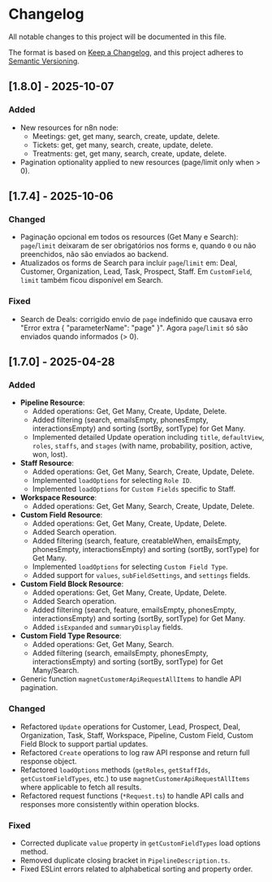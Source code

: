 # Changelog

All notable changes to this project will be documented in this file.

The format is based on [Keep a Changelog](https://keepachangelog.com/en/1.0.0/),
and this project adheres to [Semantic Versioning](https://semver.org/spec/v2.0.0.html).

## [1.8.0] - 2025-10-07

### Added

*   New resources for n8n node:
    *   Meetings: get, get many, search, create, update, delete.
    *   Tickets: get, get many, search, create, update, delete.
    *   Treatments: get, get many, search, create, update, delete.
*   Pagination optionality applied to new resources (page/limit only when > 0).

## [1.7.4] - 2025-10-06

### Changed

*   Paginação opcional em todos os resources (Get Many e Search): `page`/`limit` deixaram de ser obrigatórios nos forms e, quando `0` ou não preenchidos, não são enviados ao backend.
*   Atualizados os forms de Search para incluir `page`/`limit` em: Deal, Customer, Organization, Lead, Task, Prospect, Staff. Em `CustomField`, `limit` também ficou disponível em Search.

### Fixed

*   Search de Deals: corrigido envio de `page` indefinido que causava erro "Error extra { "parameterName": "page" }". Agora `page`/`limit` só são enviados quando informados (> 0).

## [1.7.0] - 2025-04-28

### Added

*   **Pipeline Resource**:
    *   Added operations: Get, Get Many, Create, Update, Delete.
    *   Added filtering (search, emailsEmpty, phonesEmpty, interactionsEmpty) and sorting (sortBy, sortType) for Get Many.
    *   Implemented detailed Update operation including `title`, `defaultView`, `roles`, `staffs`, and `stages` (with name, probability, position, active, won, lost).
*   **Staff Resource**:
    *   Added operations: Get, Get Many, Search, Create, Update, Delete.
    *   Implemented `loadOptions` for selecting `Role ID`.
    *   Implemented `loadOptions` for `Custom Fields` specific to Staff.
*   **Workspace Resource**:
    *   Added operations: Get, Get Many, Search, Create, Update, Delete.
*   **Custom Field Resource**:
    *   Added operations: Get, Get Many, Create, Update, Delete.
    *   Added Search operation.
    *   Added filtering (search, feature, creatableWhen, emailsEmpty, phonesEmpty, interactionsEmpty) and sorting (sortBy, sortType) for Get Many.
    *   Implemented `loadOptions` for selecting `Custom Field Type`.
    *   Added support for `values`, `subFieldSettings`, and `settings` fields.
*   **Custom Field Block Resource**:
    *   Added operations: Get, Get Many, Create, Update, Delete.
    *   Added Search operation.
    *   Added filtering (search, feature, emailsEmpty, phonesEmpty, interactionsEmpty) and sorting (sortBy, sortType) for Get Many.
    *   Added `isExpanded` and `summaryDisplay` fields.
*   **Custom Field Type Resource**:
    *   Added operations: Get, Get Many, Search.
    *   Added filtering (search, emailsEmpty, phonesEmpty, interactionsEmpty) and sorting (sortBy, sortType) for Get Many/Search.
*   Generic function `magnetCustomerApiRequestAllItems` to handle API pagination.

### Changed

*   Refactored `Update` operations for Customer, Lead, Prospect, Deal, Organization, Task, Staff, Workspace, Pipeline, Custom Field, Custom Field Block to support partial updates.
*   Refactored `Create` operations to log raw API response and return full response object.
*   Refactored `loadOptions` methods (`getRoles`, `getStaffIds`, `getCustomFieldTypes`, etc.) to use `magnetCustomerApiRequestAllItems` where applicable to fetch all results.
*   Refactored request functions (`*Request.ts`) to handle API calls and responses more consistently within operation blocks.

### Fixed

*   Corrected duplicate `value` property in `getCustomFieldTypes` load options method.
*   Removed duplicate closing bracket in `PipelineDescription.ts`.
*   Fixed ESLint errors related to alphabetical sorting and property order. 